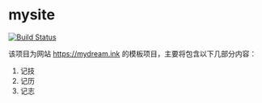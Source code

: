 # mysite
[![Build Status](https://travis-ci.org/alphajc/mysite.svg?branch=master)](https://travis-ci.org/alphajc/mysite)

该项目为网站 https://mydream.ink 的模板项目，主要将包含以下几部分内容：
1. 记技
2. 记历
3. 记志